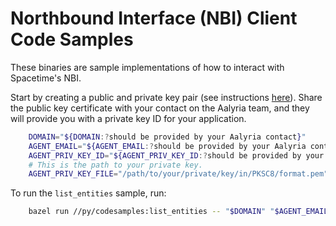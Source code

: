# Northbound Interface (NBI) Client Code Samples

These binaries are sample implementations of how to interact with Spacetime's
NBI.

Start by creating a public and private key pair (see instructions [here](https://docs.spacetime.aalyria.com/authentication)).
Share the public key certificate with your contact on the Aalyria team, and they will provide you with a private key ID for 
your application.

```sh
    DOMAIN="${DOMAIN:?should be provided by your Aalyria contact}"
    AGENT_EMAIL="${AGENT_EMAIL:?should be provided by your Aalyria contact}"
    AGENT_PRIV_KEY_ID="${AGENT_PRIV_KEY_ID:?should be provided by your Aalyria contact}"
    # This is the path to your private key.
    AGENT_PRIV_KEY_FILE="/path/to/your/private/key/in/PKSC8/format.pem"
```

To run the `list_entities` sample, run:
```sh
    bazel run //py/codesamples:list_entities -- "$DOMAIN" "$AGENT_EMAIL" "$AGENT_PRIV_KEY_ID" "$AGENT_PRIV_KEY_FILE"
```
